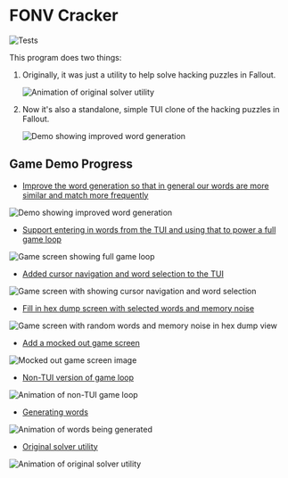 # FONV Cracker

![Tests](https://github.com/scottnm/fonv-cracker/workflows/Tests/badge.svg)

This program does two things:

1. Originally, it was just a utility to help solve hacking puzzles in Fallout.

   ![Animation of original solver utility](demo/08-original-solver.gif)

2. Now it's also a standalone, simple TUI clone of the hacking puzzles in Fallout.

   ![Demo showing improved word generation](demo/07-improved-word-generation.gif)

## Game Demo Progress

- [Improve the word generation so that in general our words are more similar and match more frequently](https://github.com/scottnm/fonv-cracker/commit/8693452)

![Demo showing improved word generation](demo/07-improved-word-generation.gif)

- [Support entering in words from the TUI and using that to power a full game loop](https://github.com/scottnm/fonv-cracker/commit/11a9bc4)

![Game screen showing full game loop](demo/06-tui-game-loop.gif)

- [Added cursor navigation and word selection to the TUI](https://github.com/scottnm/fonv-cracker/commit/1b7074c8)

![Game screen with showing cursor navigation and word selection](demo/05-tui-selection.gif)

- [Fill in hex dump screen with selected words and memory noise](https://github.com/scottnm/fonv-cracker/commit/108b30f)

![Game screen with random words and memory noise in hex dump view](demo/04-fill-in-words.png)

- [Add a mocked out game screen](https://github.com/scottnm/fonv-cracker/commit/1bcb410)

![Mocked out game screen image](demo/03-game-screen-mock.png)

- [Non-TUI version of game loop](https://github.com/scottnm/fonv-cracker/commit/93181fa)

![Animation of non-TUI game loop](demo/02-non-tui-game.gif)

- [Generating words](https://github.com/scottnm/fonv-cracker/commit/bf43b7ce1ba3e12ff41b8950f6de8fe6e9169a57)

![Animation of words being generated](demo/01-generate-words.gif)

- [Original solver utility](https://github.com/scottnm/fonv-cracker/commit/2e15406)

![Animation of original solver utility](demo/08-original-solver.gif)
